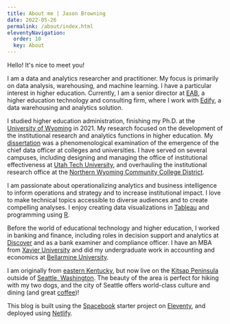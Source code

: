 ```yaml
---
title: About me | Jason Browning
date: 2022-05-26
permalink: /about/index.html
eleventyNavigation:
  order: 10
  key: About 
---
```


Hello!  It's nice to meet you!

I am a data and analytics researcher and practitioner.  My focus is primarily on data analysis, warehousing, and machine learning.  I have a particular interest in higher education.  Currently, I am a senior director at [EAB](http://www.eab.com), a higher education technology and consulting firm, where I work with [Edify](https://eab.com/products/edify/), a data warehousing and analytics solution.

I studied higher education administration, finishing my Ph.D. at the [University of Wyoming](http://www.uwyo.edu/) in 2021.  My research focused on the development of the institutional research and analytics functions in higher education.  My [dissertation](https://drive.google.com/file/d/1ntpkB_YvK2n_EiG0n0SecYI8HglEJAse/view?usp=sharing) was a phenomenological examination of the emergence of the chief data officer at colleges and universities.  I have served on several campuses, including designing and managing the office of institutional effectiveness at [Utah Tech University](https://utahtech.edu/), and overhauling the institutional research office at the [Northern Wyoming Community College District](http://www.sheridan.edu/).  

I am passionate about operationalizing analytics and business intelligence to inform operations and strategy and to increase institutional impact.  I love to make technical topics accessible to diverse audiences and to create compelling analyses.  I enjoy creating data visualizations in [Tableau](http://www.tableau.com) and programming using [R](https://www.r-project.org/).

Before the world of educational technology and higher education, I worked in banking and finance, including roles in decision support and analytics at [Discover](http://www.discover.com) and as a bank examiner and compliance officer.  I have an MBA from [Xavier University](http://www.xavier.edu) and did my undergraduate work in accounting and economics at [Bellarmine University](http://www.bellarmine.edu).

I am originally from [eastern Kentucky](http://www.flemingsburgky.org/), but now live on the [Kitsap Peninsula](https://www.visitkitsap.com/) outside of [Seattle, Washington](https://visitseattle.org/).  The beauty of the area is perfect for hiking with my two dogs, and the city of Seattle offers world-class culture and dining (and great [coffee](https://seattle.eater.com/maps/essential-coffee-shops-seattle-cafes))!

This blog is built using the [Spacebook](http://spacebook.app) starter project on [Eleventy](https://www.11ty.dev/), and deployed using [Netlify](https://www.netlify.com/).
